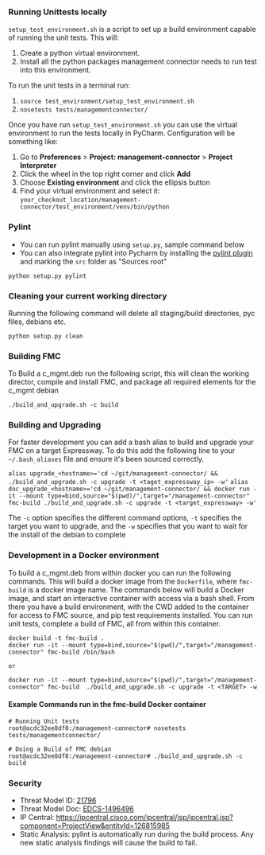 ### Running Unittests locally 

`setup_test_environment.sh` is a script to set up a build environment capable of running the unit tests. This will:
1. Create a python virtual environment.
2. Install all the python packages management connector needs to run test into this environment.

To run the unit tests in a terminal run:
1. `source test_environment/setup_test_environment.sh`
2. `nosetests tests/managementconnector/`

Once you have run `setup_test_environment.sh` you can use the virtual environment to run the tests locally in PyCharm. Configuration will be something like:
1. Go to **Preferences** > **Project: management-connector** > **Project Interpreter**
2. Click the wheel in the top right corner and click **Add**
3. Choose **Existing environment** and click the ellipsis button
4. Find your virtual environment and select it: `your_checkout_location/management-connector/test_environment/venv/bin/python`

### Pylint
* You can run pylint manually using `setup.py`, sample command below
* You can also integrate pylint into Pycharm by installing the [pylint plugin](https://plugins.jetbrains.com/plugin/11084-pylint) and marking the `src` folder as "Sources root"

`python setup.py pylint`

### Cleaning your current working directory
Running the following command will delete all staging/build directories, pyc files, debians etc.

`python setup.py clean`

### Building FMC
To Build a c_mgmt.deb run the following script, this will clean the working director, compile and install FMC,
and package all required elements for the c_mgmt debian

`./build_and_upgrade.sh -c build`

### Building and Upgrading

For faster development you can add a bash alias to build and upgrade your FMC on a target Expressway. To do this add the following line to your
`~/.bash_aliases` file and ensure it's been sourced correctly.

`alias upgrade_<hostname>='cd ~/git/management-connector/ && ./build_and_upgrade.sh -c upgrade -t <taget_expressway_ip> -w'`
`alias doc_upgrade_<hostname>='cd ~/git/management-connector/ && docker run -it --mount type=bind,source="$(pwd)/",target="/management-connector" fmc-build ./build_and_upgrade.sh -c upgrade -t <target_expressway> -w'`

The `-c` option specifies the different command options, `-t` specifies the target you want to upgrade, and the `-w` specifies that you
want to wait for the install of the debian to complete


### Development in a Docker environment
To build a c_mgmt.deb from within docker you can run the following commands. This will build a docker image from the
`Dockerfile`, where `fmc-build` is a docker image name.
The commands below will build a Docker image, and start an interactive container with access via a bash shell.
From there you have a build environment, with the CWD added to the container for access to FMC source, and pip test requirements installed.
You can run unit tests, complete a build of FMC, all from within this container.

```
docker build -t fmc-build .
docker run -it --mount type=bind,source="$(pwd)/",target="/management-connector" fmc-build /bin/bash

or

docker run -it --mount type=bind,source="$(pwd)/",target="/management-connector" fmc-build  ./build_and_upgrade.sh -c upgrade -t <TARGET> -w
```

#### Example Commands run in the fmc-build Docker container
```
# Running Unit tests
root@acdc32ee8df8:/management-connector# nosetests tests/managementconnector/

# Doing a Build of FMC debian
root@acdc32ee8df8:/management-connector# ./build_and_upgrade.sh -c build
```


### Security
* Threat Model ID: [21796](https://wwwin-tb.cisco.com/www/threatBuilder.html?id=21796)
* Threat Model Doc: [EDCS-1496496](https://docs.cisco.com/share/page/site/nextgen-edcs/document-details?nodeRef=workspace://SpacesStore/f12dde6e-2b99-4f02-9634-399d7f2858d9)
* IP Central: https://ipcentral.cisco.com/ipcentral/jsp/ipcentral.jsp?component=ProjectView&entityId=126815985
* Static Analysis: pylint is automatically run during the build process. Any new static analysis findings will cause the build to fail.
